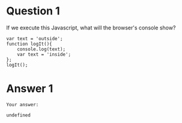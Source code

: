 # Question 1

If we execute this Javascript, what will the browser's console show?

```
var text = 'outside';
function logIt(){
    console.log(text);
    var text = 'inside';
};
logIt();
```

# Answer 1

```
Your answer:

undefined

```
